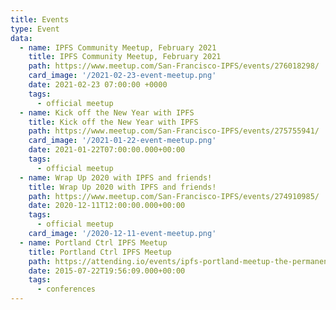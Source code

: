 ```yaml
---
title: Events
type: Event
data:
  - name: IPFS Community Meetup, February 2021
    title: IPFS Community Meetup, February 2021
    path: https://www.meetup.com/San-Francisco-IPFS/events/276018298/
    card_image: '/2021-02-23-event-meetup.png'
    date: 2021-02-23 07:00:00 +0000
    tags:
      - official meetup
  - name: Kick off the New Year with IPFS
    title: Kick off the New Year with IPFS
    path: https://www.meetup.com/San-Francisco-IPFS/events/275755941/
    card_image: '/2021-01-22-event-meetup.png'
    date: 2021-01-22T07:00:00.000+00:00
    tags:
      - official meetup
  - name: Wrap Up 2020 with IPFS and friends!
    title: Wrap Up 2020 with IPFS and friends!
    path: https://www.meetup.com/San-Francisco-IPFS/events/274910985/
    date: 2020-12-11T12:00:00.000+00:00
    tags:
      - official meetup
    card_image: '/2020-12-11-event-meetup.png'
  - name: Portland Ctrl IPFS Meetup
    title: Portland Ctrl IPFS Meetup
    path: https://attending.io/events/ipfs-portland-meetup-the-permanent-distributed-web
    date: 2015-07-22T19:56:09.000+00:00
    tags:
      - conferences
---
```


